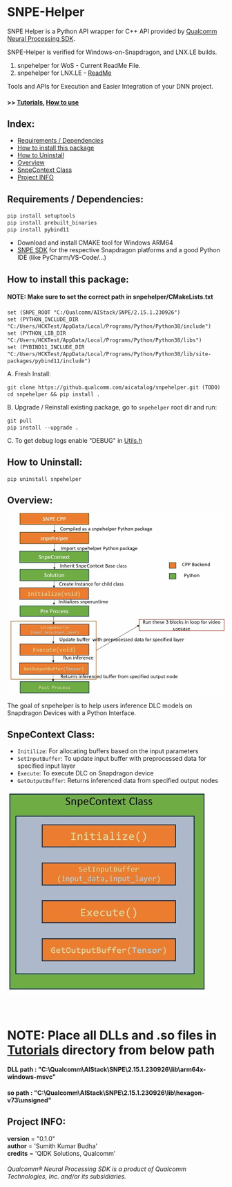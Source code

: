 # SNPE-Helper

SNPE Helper is a Python API wrapper for C++ API provided by [Qualcomm Neural Processing SDK](https://developer.qualcomm.com/sites/default/files/docs/snpe/overview.html). 

SNPE-Helper is verified for Windows-on-Snapdragon, and LNX.LE builds. 

1. snpehelper for WoS - Current ReadMe File. 
2. snpehelper for LNX.LE - [ReadMe](./README_LE_1_0.md)

Tools and APIs for Execution and Easier Integration of your DNN project.
<br>

#### >> [Tutorials](Tutorials/), [How to use](Tutorials/README.md)

## Index:
- [Requirements / Dependencies](#requirements--dependencies)
- [How to install this package](#how-to-install-this-package)
- [How to Uninstall](#how-to-uninstall)
- [Overview](#overview)
- [SnpeContext Class](#snpecontext-class)
- [Project INFO](#project-info)

## Requirements / Dependencies:
```
pip install setuptools
pip install prebuilt_binaries
pip install pybind11
```
- Download and install CMAKE tool for Windows ARM64
- [SNPE SDK](https://developer.qualcomm.com/software/qualcomm-neural-processing-sdk/tools) for the respective Snapdragon platforms and a good Python IDE (like PyCharm/VS-Code/...)

## How to install this package:
#### NOTE: Make sure to set the correct path in snpehelper/CMakeLists.txt
```
set (SNPE_ROOT "C:/Qualcomm/AIStack/SNPE/2.15.1.230926")
set (PYTHON_INCLUDE_DIR "C:/Users/HCKTest/AppData/Local/Programs/Python/Python38/include")
set (PYTHON_LIB_DIR "C:/Users/HCKTest/AppData/Local/Programs/Python/Python38/libs")
set (PYBIND11_INCLUDE_DIR "C:/Users/HCKTest/AppData/Local/Programs/Python/Python38/lib/site-packages/pybind11/include")
```
A. Fresh Install:
```
git clone https://github.qualcomm.com/aicatalog/snpehelper.git (TODO)
cd snpehelper && pip install .
```

B. Upgrade / Reinstall existing package, go to `snpehelper` root dir and run:
```
git pull
pip install --upgrade .
```
C. To get debug logs enable "DEBUG" in [Utils.h](snpehelper/Utils.h#L22)
## How to Uninstall:
```
pip uninstall snpehelper
```

## Overview:

![Screenshot](./readme-assets/image1.jpg)

The goal of snpehelper is to help users inference DLC models on Snapdragon Devices with a Python Interface.

## SnpeContext Class:
- `Initilize`: For allocating buffers based on the input parameters
- `SetInputBuffer`: To update input buffer with preprocessed data for specified input layer
- `Execute`: To execute DLC on Snapdragon device 
- `GetOutputBuffer`: Returns inferenced data from specified output nodes

![Screenshot](./readme-assets/image2.jpg)


<br>

# NOTE: Place all DLLs and .so files in [Tutorials](Tutorials/) directory from below path
#### DLL path : "C:\Qualcomm\AIStack\SNPE\2.15.1.230926\lib\arm64x-windows-msvc"
#### so path : "C:\Qualcomm\AIStack\SNPE\2.15.1.230926\lib\hexagon-v73\unsigned"
## Project INFO:

__version__ = "0.1.0" <br>
__author__ = 'Sumith Kumar Budha' <br>
__credits__ = 'QIDK Solutions, Qualcomm' <br>

###### *Qualcomm® Neural Processing SDK is a product of Qualcomm Technologies, Inc. and/or its subsidiaries.*

